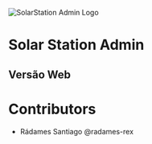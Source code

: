![SolarStation Admin Logo](src/assets/images/logo.png)

# Solar Station Admin

## Versão Web

# Contributors

-   Rádames Santiago @radames-rex
